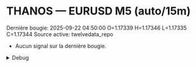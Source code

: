 # THANOS — EURUSD M5 (auto/15m)
Dernière bougie: 2025-09-22 04:50:00  O=1.17339  H=1.17346  L=1.17335  C=1.17344
Source active: twelvedata_repo

- Aucun signal sur la dernière bougie.

<details><summary>Debug</summary>

- TD_API_KEY manquant.

</details>